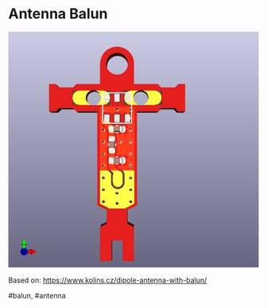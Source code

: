 # Antenna Balun

<img src="https://github.com/cernohorsky/AntennaBalun/blob/master/AntennaBalun-View.png?raw=true" />

Based on: https://www.kolins.cz/dipole-antenna-with-balun/

#balun, #antenna

